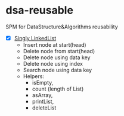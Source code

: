 # dsa-reusable
SPM for DataStructure&amp;Algorithms reusability 

- [X] [Singly LinkedList](https://github.com/crazymanish/dsa-reusable/blob/main/Sources/dsa-reusable/LinkedList/SinglyLinkedList/SinglyLinkedList.swift)
  - Insert node at start(head)
  - Delete node from start(head)
  - Delete node using data key
  - Delete node using index
  - Search node using data key
  - Helpers: 
    - isEmpty,
    - count (length of List) 
    - asArray, 
    - printList, 
    - deleteList
